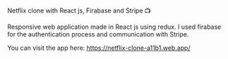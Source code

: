 Netflix clone with React js, Firabase and Stripe 📺

Responsive web application made in React js using redux. I used firabase for the authentication process and communication with Stripe.

You can visit the app here: https://netflix-clone-a11b1.web.app/
